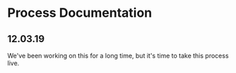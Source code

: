 # Process Documentation

## 12.03.19
We've been working on this for a long time, but it's time to take this process live.